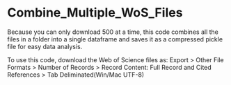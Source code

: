 # Combine_Multiple_WoS_Files
Because you can only download 500 at a time, this code combines all the files in a folder into a single dataframe and saves it as a compressed pickle file for easy data analysis.

To use this code, download the Web of Science files as:
Export > Other File Formats > Number of Records > Record Content: Full Record and Cited References > Tab Deliminated(Win/Mac UTF-8)
